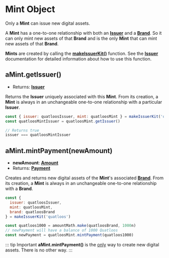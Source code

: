# Mint Object

Only a **Mint** can issue new digital assets.

A **Mint** has a one-to-one relationship with both an **[Issuer](./issuer)** and a **[Brand](./brand)**.
So it can only mint new assets of that **Brand** and is the only **Mint** that can mint
new assets of that **Brand**.

**Mints** are created by calling the **[makeIssuerKit()](./issuer#makeissuerkit-allegedname-assetkind-displayinfo-optshutdownwithfailure-elementshape)** function. See the **[Issuer](./issuer)** documentation for detailed information about how to use this function.

## aMint.getIssuer()

- Returns: **[Issuer](./issuer)**

Returns the **Issuer** uniquely associated with this **Mint**. From its creation, a **Mint** is always
in an unchangeable one-to-one relationship with a particular **Issuer**.

```js
const { issuer: quatloosIssuer, mint: quatloosMint } = makeIssuerKit('quatloos')
const quatloosMintIssuer = quatloosMint.getIssuer()

// Returns true
issuer === quatloosMintIssuer
```

## aMint.mintPayment(newAmount)

- **newAmount**: **[Amount](./ertp-data-types#amount)**
- Returns: **[Payment](./payment)**

Creates and returns new digital assets of the **Mint**'s associated **[Brand](./brand)**.
From its creation, a **Mint** is always in an unchangeable
one-to-one relationship with a **Brand**.

```js
const {
  issuer: quatloosIssuer,
  mint: quatloosMint,
  brand: quatloosBrand
} = makeIssuerKit('quatloos')

const quatloos1000 = amountMath.make(quatloosBrand, 1000n)
// newPayment will have a balance of 1000 Quatloos
const newPayment = quatloosMint.mintPayment(quatloos1000)
```

::: tip Important
**aMint.mintPayment()** is the <ins>only</ins> way
to create new digital assets. There is no other way.
:::
